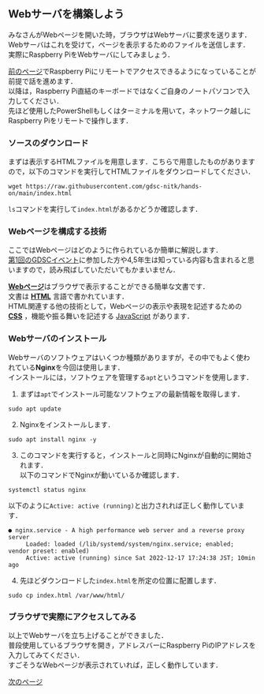 ## Webサーバを構築しよう
みなさんがWebページを開いた時，ブラウザはWebサーバに要求を送ります．  
Webサーバはこれを受けて，ページを表示するためのファイルを送信します．  
実際にRaspberry PiをWebサーバにしてみましょう．  
  
[前のページ](raspi-access.md)でRaspberry Piにリモートでアクセスできるようになっていることが前提で話を進めます．  
以降は，Raspberry Pi直結のキーボードではなくご自身のノートパソコンで入力してください．  
先ほど使用したPowerShellもしくはターミナルを用いて，ネットワーク越しにRaspberry Piをリモートで操作します．  

### ソースのダウンロード
まずは表示するHTMLファイルを用意します．こちらで用意したものがありますので，以下のコマンドを実行してHTMLファイルをダウンロードしてください．

```
wget https://raw.githubusercontent.com/gdsc-nitk/hands-on/main/index.html
```
`ls`コマンドを実行して`index.html`があるかどうか確認します．

### Webページを構成する技術
ここではWebページはどのように作られているか簡単に解説します．  
[第1回のGDSCイベント](https://gdsc.community.dev/e/mpsaja/)に参加した方や4,5年生は知っている内容も含まれると思いますので，読み飛ばしていただいてもかまいません．  
  
[**Webページ**](https://developer.mozilla.org/ja/docs/Learn/Common_questions/Pages_sites_servers_and_search_engines)はブラウザで表示することができる簡単な文書です．  
文書は [**HTML**](https://developer.mozilla.org/ja/docs/Glossary/HTML) 言語で書かれています．  
HTML関連する他の技術として，Webページの表示や表現を記述するための [**CSS**](https://developer.mozilla.org/ja/docs/Web/CSS) ，機能や振る舞いを記述する [JavaScript](https://developer.mozilla.org/ja/docs/Web/JavaScript) があります．


### Webサーバのインストール
Webサーバのソフトウェアはいくつか種類がありますが，その中でもよく使われている**Nginx**を今回は使用します．    
インストールには，ソフトウェアを管理する`apt`というコマンドを使用します．  

1. まずは`apt`でインストール可能なソフトウェアの最新情報を取得します．

```
sudo apt update
```

2. Nginxをインストールします．

```
sudo apt install nginx -y
```

3. このコマンドを実行すると，インストールと同時にNginxが自動的に開始されます．  
以下のコマンドでNginxが動いているか確認します．

```
systemctl status nginx
```

以下のように`Active: active (running)`と出力されれば正しく動作しています．
```
● nginx.service - A high performance web server and a reverse proxy server
     Loaded: loaded (/lib/systemd/system/nginx.service; enabled; vendor preset: enabled)
     Active: active (running) since Sat 2022-12-17 17:24:38 JST; 10min ago
```

4. 先ほどダウンロードした`index.html`を所定の位置に配置します．

```
sudo cp index.html /var/www/html/
```

### ブラウザで実際にアクセスしてみる
以上でWebサーバを立ち上げることができました．  
普段使用しているブラウザを開き，アドレスバーにRaspberry PiのIPアドレスを入力してみてください．  
すごそうなWebページが表示されていれば，正しく動作しています．  
  
[次のページ](final.md)
